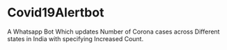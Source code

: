 # Covid19Alertbot
A Whatsapp Bot Which updates Number of Corona cases across Different states in India with specifying Increased Count.
